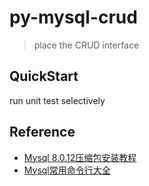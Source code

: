 # py-mysql-crud
> place the CRUD interface

## QuickStart
run unit test selectively

## Reference
- [Mysql 8.0.12压缩包安装教程](https://www.jianshu.com/p/0219e31d28fa)
- [Mysql常用命令行大全](https://www.cnblogs.com/bluecobra/archive/2012/01/11/2318922.html)